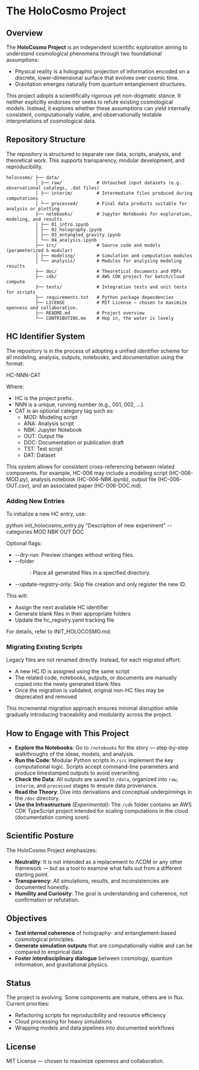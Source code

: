 # The HoloCosmo Project

## Overview

The **HoloCosmo Project** is an independent scientific exploration aiming to understand cosmological phenomena through two foundational assumptions:

- Physical reality is a holographic projection of information encoded on a discrete, lower-dimensional surface that evolves over cosmic time.
- Gravitation emerges naturally from quantum entanglement structures.

This project adopts a scientifically rigorous yet non-dogmatic stance. It neither explicitly endorses nor seeks to refute existing cosmological models. Instead, it explores whether these assumptions can yield internally consistent, computationally viable, and observationally testable interpretations of cosmological data.

## Repository Structure

The repository is structured to separate raw data, scripts, analysis, and theoretical work. This supports transparency, modular development, and reproducibility.

```
holocosmo/ ├── data/
           │ ├── raw/             # Untouched input datasets (e.g. observational catalogs, .dat files)
           │ ├── interim/         # Intermediate files produced during computations
           │ └── processed/       # Final data products suitable for analysis or plotting
           ├── notebooks/         # Jupyter Notebooks for exploration, modeling, and results
           │ ├── 01_intro.ipynb
           │ ├── 02_holography.ipynb
           │ ├── 03_entangled_gravity.ipynb
           │ └── 04_analysis.ipynb
           ├── src/               # Source code and models (parameterized & modular)
           │ ├── modeling/        # Simulation and computation modules
           │ └── analysis/        # Modules for analyzing modeling results
           ├── doc/               # Theoretical documents and PDFs
           ├── cdk/               # AWS CDK project for batch/cloud compute
           ├── tests/             # Integration tests and unit tests for scripts
           ├── requirements.txt   # Python package dependencies
           ├── LICENSE            # MIT License — chosen to maximize openness and collaboration.
           ├── README.md          # Project overview
           └── CONTRIBUTING.mo    # Hop in, the water is lovely
```

## HC Identifier System

The repository is in the process of adopting a unified identifier scheme for all modeling, analysis, outputs, notebooks, and documentation using the format:

HC-NNN-CAT

Where:
- HC is the project prefix.
- NNN is a unique, running number (e.g., 001, 002, ...).
- CAT is an optional category tag such as:
  - MOD: Modeling script
  - ANA: Analysis script
  - NBK: Jupyter Notebook
  - OUT: Output file
  - DOC: Documentation or publication draft
  - TST: Test script
  - DAT: Dataset

This system allows for consistent cross-referencing between related components. For example, HC-006 may include a modeling script (HC-006-MOD.py), analysis notebook (HC-006-NBK.ipynb), output file (HC-006-OUT.csv), and an associated paper (HC-006-DOC.md).

### Adding New Entries

To initialize a new HC entry, use:

  python init_holocosmo_entry.py "Description of new experiment" --categories MOD NBK OUT DOC

Optional flags:
- --dry-run: Preview changes without writing files.
- --folder <dir>: Place all generated files in a specified directory.
- --update-registry-only: Skip file creation and only register the new ID.

This will:
- Assign the next available HC identifier
- Generate blank files in their appropriate folders
- Update the hc_registry.yaml tracking file

For details, refer to INIT_HOLOCOSMO.md.

### Migrating Existing Scripts

Legacy files are not renamed directly. Instead, for each migrated effort:
- A new HC ID is assigned using the same script
- The related code, notebooks, outputs, or documents are manually copied into the newly generated blank files
- Once the migration is validated, original non-HC files may be deprecated and removed

This incremental migration approach ensures minimal disruption while gradually introducing traceability and modularity across the project.

## How to Engage with This Project

- **Explore the Notebooks**: Go to `/notebooks` for the story — step-by-step walkthroughs of the ideas, models, and analysis.
- **Run the Code**: Modular Python scripts in `/src` implement the key computational logic. Scripts accept command-line parameters and produce timestamped outputs to avoid overwriting.
- **Check the Data**: All outputs are saved to `/data`, organized into `raw`, `interim`, and `processed` stages to ensure data provenance.
- **Read the Theory**: Dive into derivations and conceptual underpinnings in the `/doc` directory.
- **Use the Infrastructure** *(Experimental)*: The `/cdk` folder contains an AWS CDK TypeScript project intended for scaling computations in the cloud (documentation coming soon).

## Scientific Posture

The HoloCosmo Project emphasizes:

- **Neutrality**: It is not intended as a replacement to ΛCDM or any other framework — but as a tool to examine what falls out from a different starting point.
- **Transparency**: All simulations, results, and inconsistencies are documented honestly.
- **Humility and Curiosity**: The goal is understanding and coherence, not confirmation or refutation.

## Objectives

- **Test internal coherence** of holography- and entanglement-based cosmological principles.
- **Generate simulation outputs** that are computationally viable and can be compared to empirical data.
- **Foster interdisciplinary dialogue** between cosmology, quantum information, and gravitational physics.

## Status

The project is evolving. Some components are mature, others are in flux. Current priorities:

- Refactoring scripts for reproducibility and resource efficiency
- Cloud processing for heavy simulations
- Wrapping models and data pipelines into documented workflows

## License

MIT License — chosen to maximize openness and collaboration.
